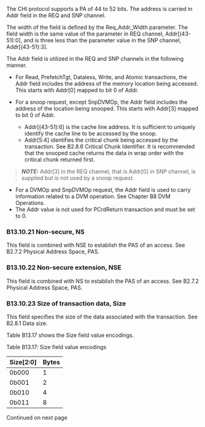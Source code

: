 The CHI protocol supports a PA of 44 to 52 bits. The address is carried in Addr field in the REQ and SNP channel.

The width of the field is defined by the Req\_Addr\_Width parameter. The field width is the same value of the parameter in REQ channel, Addr[(43-51):0], and is three less than the parameter value in the SNP channel, Addr[(43-51):3].

The Addr field is utilized in the REQ and SNP channels in the following manner.

- For Read, PrefetchTgt, Dataless, Write, and Atomic transactions, the Addr field includes the address of the memory location being accessed. This starts with Addr[0] mapped to bit 0 of Addr.
- For a snoop request, except SnpDVMOp, the Addr field includes the address of the location being snooped. This starts with Addr[3] mapped to bit 0 of Addr.

    - Addr[(43-51):6] is the cache line address. It is sufficient to uniquely identify the cache line to be accessed by the snoop.
    - Addr[5:4] identifies the critical chunk being accessed by the transaction. See B2.8.6 Critical Chunk Identifier. It is recommended that the snooped cache returns the data in wrap order with the critical chunk returned first.

> **_NOTE:_** Addr[3] in the REQ channel, that is Addr[0] in SNP channel, is supplied but is not used by a snoop request.

- For a DVMOp and SnpDVMOp request, the Addr field is used to carry information related to a DVM operation. See Chapter B8 DVM Operations.
- The Addr value is not used for PCrdReturn transaction and must be set to 0.

### B13.10.21 Non-secure, NS

This field is combined with NSE to establish the PAS of an access. See B2.7.2 Physical Address Space, PAS.

### B13.10.22 Non-secure extension, NSE

This field is combined with NS to establish the PAS of an access. See B2.7.2 Physical Address Space, PAS.

### B13.10.23 Size of transaction data, Size

This field specifies the size of the data associated with the transaction. See B2.8.1 Data size.

Table B13.17 shows the Size field value encodings.

Table B13.17: Size field value encodings

| Size[2:0] | Bytes |
|-----------|-------|
| 0b000     | 1     |
| 0b001     | 2     |
| 0b010     | 4     |
| 0b011     | 8     |

Continued on next page